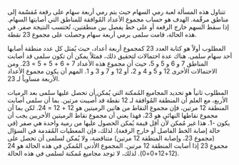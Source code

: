 تتناول هذه المسألة لعبة رمي السهام حيث يتم رمي أربعة سهام على رقعة مُقسّمة إلى مناطق مرقّمة.  الهدف هو حساب مجموع الأعداد المُوافقة للمناطق التي أصابتها السهام.  إذا سقط السهم خارج الرقعة أو على خط يفصل بين منطقتين، تُحتسب النتيجة صفر.  في هذه الحالة، قامت سلمى برمي أربعة سهام وحصلت على مجموع 23 نقطة.

المطلوب أولاً هو كتابة العدد 23 كمجموع أربعة أعداد، حيث يُمثل كل عدد منطقة أصابها أحد سهام سلمى.  هناك عدة احتمالات لتحقيق ذلك،  فمثلاً يمكن أن تكون سلمى قد أصابت المناطق 7 و 6 و 5 و 5،  حيث أن مجموع هذه الأعداد 7 + 6 + 5 + 5 = 23.  ومن الاحتمالات الأخرى 12 و 5 و 4 و 2،  أو 12 و 7 و 3 و 1. المهم أن يكون مجموع الأعداد الأربعة مساوياً لـ 23.

المطلوب ثانياً هو تحديد المجاميع المُمكنة التي يُمكن أن تحصل عليها سلمى بعد الرميات الأربع، مع العلم أن المنطقة المُوافقة لـ 12 نقطة قد أُصيبت مرتين.  بما أن سلمى أصابت المنطقة 12 مرتين، فإن مجموع النقاط من هاتين الرميتين هو 12 + 12 = 24.  لكن بما أن مجموع نقاطها النهائي هو 23، فهذا يعني أن مجموع نقاط الرميتين الأخريين يجب أن يكون -1.  هذا غير مُمكن لأن أقل قيمة يُمكن الحصول عليها من رمية واحدة هي صفر (في حالة إصابة الخط الفاصل أو خارج الرقعة).  لذلك، فإن المعطيات المُقدمة في السؤال (مجموع 23، وإصابة المنطقة 12 مرتين) متناقضة، ولا يُمكن لسلمى أن تحصل على مجموع 23 إذا أصابت المنطقة 12 مرتين.  المجموع الأدنى المُمكن في هذه الحالة هو 24 (12+12+0+0). لذلك،  لا توجد مجاميع مُمكنة لسلمى في هذه الحالة.